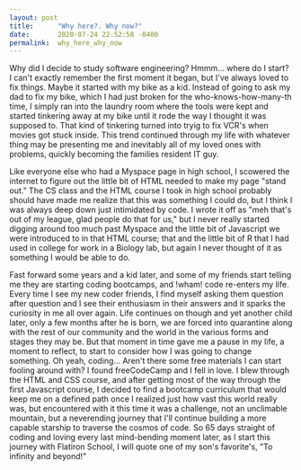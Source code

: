 ```yaml
---
layout: post
title:      "Why here?. Why now?"
date:       2020-07-24 22:52:58 -0400
permalink:  why_here_why_now
---
```


<style>
header {
color: black;
}
</style>
           
 Why did I decide to study software engineering? Hmmm... where do I start? I can't exactly remember the first moment it began, but I've always loved to fix things. Maybe it started with my bike as a kid. Instead of going to ask my dad to fix my bike, which I had just broken for the who-knows-how-many-th time, I simply ran into the laundry room where the tools were kept and started tinkering away at my bike until it rode the way I thought it was supposed to. That kind of tinkering turned into tryig to fix VCR's when movies got stuck inside. This trend continued through my life with whatever thing may be presenting me and inevitably all of my loved ones with problems, quickly becoming the families resident IT guy. 
						
Like everyone else who had a Myspace page in high school, I scowered the internet to figure out the little bit of HTML needed to make my page "stand out." The CS class and the HTML course I took in high school probably should have made me realize that this was something I could do, but I think I was always deep down just intimidated by code. I wrote it off as "meh that's out of my league, glad people do that for us," but I never really started digging around too much past Myspace and the little bit of Javascript we were introduced to in that HTML course; that and the little bit of R that I had used in college for work in a Biology lab, but again I never thought of it as something I would be able to do.
						
            
Fast forward some years and a kid later, and some of my friends start telling me they are starting coding bootcamps, and !wham! code re-enters my life. Every time I see my new coder friends, I find myself asking them question after question and I see their enthusiasm in their answers and it sparks the curiosity in me all over again. Life continues on though and yet another child later, only a few months after he is born, we are forced into quarantine along with the rest of our community and the world in the various forms and stages they may be. But that moment in time gave me a pause in my life, a moment to reflect, to start to consider how I was going to change something. Oh yeah, coding... Aren't there some free materials I can start fooling around with? I found freeCodeCamp and I fell in love. I blew through the HTML and CSS course, and after getting most of the way through the first Javascript course, I decided to find a bootcamp curriculum that would keep me on a defined path once I realized just how vast this world really was, but encountered with it this time it was a challenge, not an unclimable mountain, but a neverending journey that I'll continue building a more capable starship to traverse the cosmos of code. So 65 days straight of coding and loving every last mind-bending moment later, as I start this journey with Flatiron School, I will quote one of my son's favorite's, "To infinity and beyond!"
